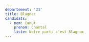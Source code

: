 ```yaml
---
departement: '31'
title: Blagnac
candidats:
  - nom: Canut
    prenom: Chantal
    liste: Notre parti c'est Blagnac
---
```

